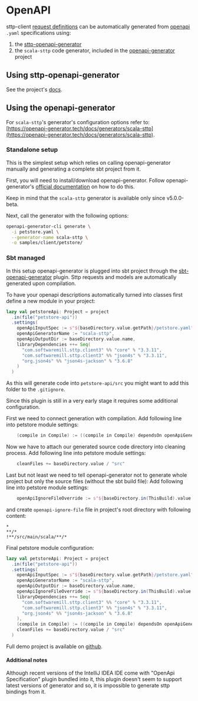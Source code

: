 # OpenAPI

sttp-client [request definitions](requests/basics.md) can be automatically generated from [openapi](https://swagger.io/specification/) `.yaml` specifications using:

1. the [sttp-openapi-generator](https://github.com/ghostbuster91/sttp-openapi-generator)
2. the `scala-sttp` code generator, included in the [openapi-generator](https://github.com/OpenAPITools/openapi-generator) project

## Using sttp-openapi-generator

See the project's [docs](https://github.com/ghostbuster91/sttp-openapi-generator).

## Using the openapi-generator

For `scala-sttp`'s generator's configuration options refer to: [https://openapi-generator.tech/docs/generators/scala-sttp](https://openapi-generator.tech/docs/generators/scala-sttp).

### Standalone setup

This is the simplest setup which relies on calling openapi-generator manually and generating a complete sbt project from it.

First, you will need to install/download openapi-generator. Follow openapi-generator's [official documentation](https://github.com/OpenAPITools/openapi-generator#1---installation) on how to do this.

Keep in mind that the `scala-sttp` generator is available only since v5.0.0-beta. 

Next, call the generator with the following options:

```bash
openapi-generator-cli generate \
  -i petstore.yaml \
  --generator-name scala-sttp \
  -o samples/client/petstore/
```

### Sbt managed

In this setup openapi-generator is plugged into sbt project through the [sbt-openapi-generator](https://github.com/OpenAPITools/sbt-openapi-generator/) plugin.
Sttp requests and models are automatically generated upon compilation.

To have your openapi descriptions automatically turned into classes first define a new module in your project:

```scala
lazy val petstoreApi: Project = project
  .in(file("petstore-api"))
  .settings(
    openApiInputSpec := s"${baseDirectory.value.getPath}/petstore.yaml",
    openApiGeneratorName := "scala-sttp",
    openApiOutputDir := baseDirectory.value.name,
    libraryDependencies ++= Seq(
      "com.softwaremill.sttp.client3" %% "core" % "3.3.11",
      "com.softwaremill.sttp.client3" %% "json4s" % "3.3.11",
      "org.json4s" %% "json4s-jackson" % "3.6.8"
    )
  )
```

As this will generate code into `petstore-api/src` you might want to add this folder to the `.gitignore`. 

Since this plugin is still in a very early stage it requires some additional configuration.

First we need to connect generation with compilation. 
Add following line into petstore module settings:

```scala
    (compile in Compile) := ((compile in Compile) dependsOn openApiGenerate).value,
```

Now we have to attach our generated source code directory into cleaning process.
Add following line into petstore module settings:

```scala
    cleanFiles += baseDirectory.value / "src"
```

Last but not least we need to tell openapi-generator not to generate whole project but only the source files (without the sbt build file):
Add following line into petstore module settings:

```scala
    openApiIgnoreFileOverride := s"${baseDirectory.in(ThisBuild).value.getPath}/openapi-ignore-file",
```

and create `openapi-ignore-file` file in project's root directory with following content:

```
*
**/*
!**/src/main/scala/**/*
```

Final petstore module configuration:

```scala
lazy val petstoreApi: Project = project
  .in(file("petstore-api"))
  .settings(
    openApiInputSpec := s"${baseDirectory.value.getPath}/petstore.yaml",
    openApiGeneratorName := "scala-sttp",
    openApiOutputDir := baseDirectory.value.name,
    openApiIgnoreFileOverride := s"${baseDirectory.in(ThisBuild).value.getPath}/openapi-ignore-file",
    libraryDependencies ++= Seq(
      "com.softwaremill.sttp.client3" %% "core" % "3.3.11",
      "com.softwaremill.sttp.client3" %% "json4s" % "3.3.11",
      "org.json4s" %% "json4s-jackson" % "3.6.8"
    ),
    (compile in Compile) := ((compile in Compile) dependsOn openApiGenerate).value,
    cleanFiles += baseDirectory.value / "src"
  )
```

Full demo project is available on [github](https://github.com/softwaremill/sttp-openapi-example).

#### Additional notes

Although recent versions of the IntelliJ IDEA IDE come with "OpenApi Specification" plugin bundled into it, this plugin doesn't seem to support 
latest versions of generator and so, it is impossible to generate sttp bindings from it. 
